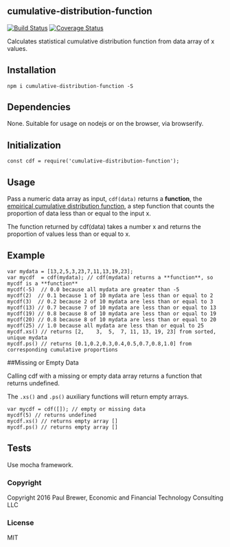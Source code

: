 cumulative-distribution-function
----------


[![Build Status](https://travis-ci.org/DrPaulBrewer/cumulative-distribution-function.svg?branch=master)](https://travis-ci.org/DrPaulBrewer/cumulative-distribution-function)
[![Coverage Status](https://coveralls.io/repos/github/DrPaulBrewer/cumulative-distribution-function/badge.svg?branch=master)](https://coveralls.io/github/DrPaulBrewer/cumulative-distribution-function?branch=master)

Calculates statistical cumulative distribution function from data array of x values.

## Installation

`npm i cumulative-distribution-function -S`

## Dependencies

None.  Suitable for usage on nodejs or on the browser, via browserify.

## Initialization

`const cdf = require('cumulative-distribution-function');`

## Usage

Pass a numeric data array as input, `cdf(data)` returns a **function**, the [empirical cumulative distribution function](https://en.wikipedia.org/wiki/Empirical_distribution_function),
a step function that counts the proportion of data less than or equal to the input x.

The function returned by cdf(data) takes a number x and returns the proportion of values less than or equal to x.  

## Example

```
var mydata = [13,2,5,3,23,7,11,13,19,23];
var mycdf  = cdf(mydata); // cdf(mydata) returns a **function**, so mycdf is a **function**
mycdf(-5)  // 0.0 because all mydata are greater than -5
mycdf(2)  // 0.1 because 1 of 10 mydata are less than or equal to 2
mycdf(3)  // 0.2 because 2 of 10 mydata are less than or equal to 3
mycdf(13) // 0.7 because 7 of 10 mydata are less than or equal to 13
mycdf(19) // 0.8 because 8 of 10 mydata are less than or equal to 19
mycdf(20) // 0.8 because 8 of 10 mydata are less than or equal to 20
mycdf(25) // 1.0 because all mydata are less than or equal to 25
mycdf.xs() // returns [2,    3,  5,  7, 11, 13, 19, 23] from sorted, unique mydata
mycdf.ps() // returns [0.1,0.2,0.3,0.4,0.5,0.7,0.8,1.0] from corresponding cumulative proportions
```

##Missing or Empty Data

Calling cdf with a missing or empty data array returns a function that returns undefined.

The `.xs()` and `.ps()` auxiliary functions will return empty arrays.  

```
var mycdf = cdf([]); // empty or missing data
mycdf(5) // returns undefined 
mycdf.xs() // returns empty array []
mycdf.ps() // returns empty array []
```

## Tests

Use mocha framework.

### Copyright

Copyright 2016 Paul Brewer, Economic and Financial Technology Consulting LLC

### License

MIT

